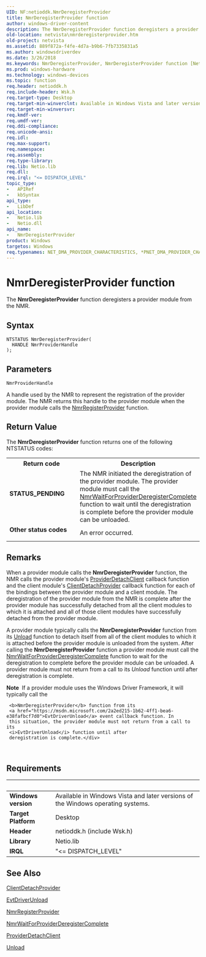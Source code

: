 ```yaml
---
UID: NF:netioddk.NmrDeregisterProvider
title: NmrDeregisterProvider function
author: windows-driver-content
description: The NmrDeregisterProvider function deregisters a provider module from the NMR.
old-location: netvista\nmrderegisterprovider.htm
old-project: netvista
ms.assetid: 889f872a-f4fe-4d7a-b9b6-7fb7335831a5
ms.author: windowsdriverdev
ms.date: 3/26/2018
ms.keywords: NmrDeregisterProvider, NmrDeregisterProvider function [Network Drivers Starting with Windows Vista], netioddk/NmrDeregisterProvider, netvista.nmrderegisterprovider, nmrref_581ad526-b42f-4ff3-993c-58558cd281c8.xml
ms.prod: windows-hardware
ms.technology: windows-devices
ms.topic: function
req.header: netioddk.h
req.include-header: Wsk.h
req.target-type: Desktop
req.target-min-winverclnt: Available in Windows Vista and later versions of the Windows operating   systems.
req.target-min-winversvr: 
req.kmdf-ver: 
req.umdf-ver: 
req.ddi-compliance: 
req.unicode-ansi: 
req.idl: 
req.max-support: 
req.namespace: 
req.assembly: 
req.type-library: 
req.lib: Netio.lib
req.dll: 
req.irql: "<= DISPATCH_LEVEL"
topic_type:
-	APIRef
-	kbSyntax
api_type:
-	LibDef
api_location:
-	Netio.lib
-	Netio.dll
api_name:
-	NmrDeregisterProvider
product: Windows
targetos: Windows
req.typenames: NET_DMA_PROVIDER_CHARACTERISTICS, *PNET_DMA_PROVIDER_CHARACTERISTICS
---
```



# NmrDeregisterProvider function
The 
  <b>NmrDeregisterProvider</b> function deregisters a provider module from the NMR.

## Syntax

```
NTSTATUS NmrDeregisterProvider(
  HANDLE NmrProviderHandle
);
```

## Parameters

`NmrProviderHandle`

A handle used by the NMR to represent the registration of the provider module. The NMR returns
     this handle to the provider module when the provider module calls the 
     <a href="https://msdn.microsoft.com/library/windows/hardware/ff568784">NmrRegisterProvider</a> function.


## Return Value

The 
     <b>NmrDeregisterProvider</b> function returns one of the following NTSTATUS codes:

<table>
<tr>
<th>Return code</th>
<th>Description</th>
</tr>
<tr>
<td width="40%">
<dl>
<dt><b>STATUS_PENDING</b></dt>
</dl>
</td>
<td width="60%">
The NMR initiated the deregistration of the provider module. The provider module must call the 
       <a href="https://msdn.microsoft.com/ec6e75e8-f24a-4d76-b6e1-af35b5402f91">
       NmrWaitForProviderDeregisterComplete</a> function to wait until the deregistration is complete
       before the provider module can be unloaded.

</td>
</tr>
<tr>
<td width="40%">
<dl>
<dt><b>Other status codes</b></dt>
</dl>
</td>
<td width="60%">
An error occurred.

</td>
</tr>
</table>

## Remarks

When a provider module calls the 
    <b>NmrDeregisterProvider</b> function, the NMR calls the provider module's 
    <a href="https://msdn.microsoft.com/0f29bf89-856c-4019-a966-3e666a7fc78d">ProviderDetachClient</a> callback
    function and the client module's 
    <a href="https://msdn.microsoft.com/a684136a-e2f2-4f82-9e9a-166b40bd7536">ClientDetachProvider</a> callback
    function for each of the bindings between the provider module and a client module. The deregistration of
    the provider module from the NMR is complete after the provider module has successfully detached from all
    the client modules to which it is attached and all of those client modules have successfully detached
    from the provider module.

A provider module typically calls the 
    <b>NmrDeregisterProvider</b> function from its 
    <a href="https://msdn.microsoft.com/library/windows/hardware/ff564886">Unload</a> function to detach itself from all of the
    client modules to which it is attached before the provider module is unloaded from the system. After
    calling the 
    <b>NmrDeregisterProvider</b> function a provider module must call the 
    <a href="https://msdn.microsoft.com/ec6e75e8-f24a-4d76-b6e1-af35b5402f91">
    NmrWaitForProviderDeregisterComplete</a> function to wait for the deregistration to complete before the
    provider module can be unloaded. A provider module must not return from a call to its 
    <i>Unload</i> function until after deregistration is
    complete.


<div class="alert"><b>Note</b>  If a provider module uses the Windows Driver Framework, it will typically call the
     
     <b>NmrDeregisterProvider</b> function from its 
     <a href="https://msdn.microsoft.com/2a2ed215-1b62-4ff1-bea6-e38fafbcf7d0">EvtDriverUnload</a> event callback function. In
     this situation, the provider module must not return from a call to its 
     <i>EvtDriverUnload</i> function until after
     deregistration is complete.</div>
<div> </div>

## Requirements
| &nbsp; | &nbsp; |
| ---- |:---- |
| **Windows version** | Available in Windows Vista and later versions of the Windows operating   systems.  |
| **Target Platform** | Desktop |
| **Header** | netioddk.h (include Wsk.h) |
| **Library** | Netio.lib |
| **IRQL** | "<= DISPATCH_LEVEL" |

## See Also

<a href="https://msdn.microsoft.com/a684136a-e2f2-4f82-9e9a-166b40bd7536">ClientDetachProvider</a>



<a href="https://msdn.microsoft.com/2a2ed215-1b62-4ff1-bea6-e38fafbcf7d0">EvtDriverUnload</a>



<a href="https://msdn.microsoft.com/library/windows/hardware/ff568784">NmrRegisterProvider</a>



<a href="https://msdn.microsoft.com/ec6e75e8-f24a-4d76-b6e1-af35b5402f91">
   NmrWaitForProviderDeregisterComplete</a>



<a href="https://msdn.microsoft.com/0f29bf89-856c-4019-a966-3e666a7fc78d">ProviderDetachClient</a>



<a href="https://msdn.microsoft.com/library/windows/hardware/ff564886">Unload</a>